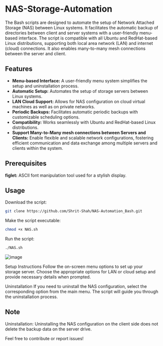 # NAS-Storage-Automation

The Bash scripts are designed to automate the setup of Network Attached Storage (NAS) between Linux systems. It facilitates the automatic backup of directories between client and server systems with a user-friendly menu-based interface. The script is compatible with all Ubuntu and RedHat-based Linux distributions, supporting both local area network (LAN) and internet (cloud) connections. It also enables many-to-many mesh connections between the server and client.

## Features
- **Menu-based Interface:** A user-friendly menu system simplifies the setup and uninstallation process.
- **Automatic Setup:** Automates the setup of storage servers between Linux systems.
- **LAN Cloud Support:** Allows for NAS configuration on cloud virtual machines as well as on private networks.
- **Periodic Backups:** Facilitates automatic periodic backups with customizable scheduling options.
- **Compatibility:** Works seamlessly with Ubuntu and RedHat-based Linux distributions.
- **Support Many-to-Many mesh connections between Servers and Clients:** Enable flexible and scalable network configurations, fostering efficient communication and data exchange among multiple servers and clients within the system.

## Prerequisites
**figlet:** ASCII font manipulation tool used for a stylish display.

## Usage
Download the script:
```bash
git clone https://github.com/Shrit-Shah/NAS-Automation_Bash.git
```
Make the script executable:
```bash
chmod +x NAS.sh
```
Run the script:
```bash
./NAS.sh
```
![image](https://github.com/Shrit-Shah/NAS-Automation_Bash/assets/45697885/5262630a-2d7f-4189-a6a4-c038b5c9d4f5)

Setup Instructions
Follow the on-screen menu options to set up your storage server. Choose the appropriate options for LAN or cloud setup and provide necessary details when prompted.

Uninstallation
If you need to uninstall the NAS configuration, select the corresponding option from the main menu. The script will guide you through the uninstallation process.

## Note
Uninstallation: Uninstalling the NAS configuration on the client side does not delete the backup data on the server drive.


Feel free to contribute or report issues!
